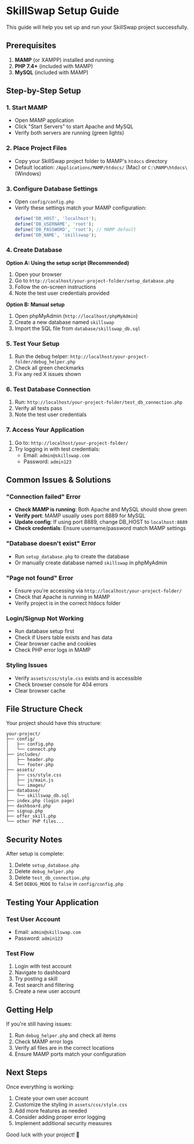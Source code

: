 # SkillSwap Setup Guide

This guide will help you set up and run your SkillSwap project successfully.

## Prerequisites

1. **MAMP** (or XAMPP) installed and running
2. **PHP 7.4+** (included with MAMP)
3. **MySQL** (included with MAMP)

## Step-by-Step Setup

### 1. Start MAMP
- Open MAMP application
- Click "Start Servers" to start Apache and MySQL
- Verify both servers are running (green lights)

### 2. Place Project Files
- Copy your SkillSwap project folder to MAMP's `htdocs` directory
- Default location: `/Applications/MAMP/htdocs/` (Mac) or `C:\MAMP\htdocs\` (Windows)

### 3. Configure Database Settings
- Open `config/config.php`
- Verify these settings match your MAMP configuration:
  ```php
  define('DB_HOST', 'localhost');
  define('DB_USERNAME', 'root');
  define('DB_PASSWORD', 'root'); // MAMP default
  define('DB_NAME', 'skillswap');
  ```

### 4. Create Database
**Option A: Using the setup script (Recommended)**
1. Open your browser
2. Go to `http://localhost/your-project-folder/setup_database.php`
3. Follow the on-screen instructions
4. Note the test user credentials provided

**Option B: Manual setup**
1. Open phpMyAdmin (`http://localhost/phpMyAdmin`)
2. Create a new database named `skillswap`
3. Import the SQL file from `database/skillswap_db.sql`

### 5. Test Your Setup
1. Run the debug helper: `http://localhost/your-project-folder/debug_helper.php`
2. Check all green checkmarks
3. Fix any red X issues shown

### 6. Test Database Connection
1. Run: `http://localhost/your-project-folder/test_db_connection.php`
2. Verify all tests pass
3. Note the test user credentials

### 7. Access Your Application
1. Go to: `http://localhost/your-project-folder/`
2. Try logging in with test credentials:
   - Email: `admin@skillswap.com`
   - Password: `admin123`

## Common Issues & Solutions

### "Connection failed" Error
- **Check MAMP is running**: Both Apache and MySQL should show green
- **Verify port**: MAMP usually uses port 8889 for MySQL
- **Update config**: If using port 8889, change DB_HOST to `localhost:8889`
- **Check credentials**: Ensure username/password match MAMP settings

### "Database doesn't exist" Error
- Run `setup_database.php` to create the database
- Or manually create database named `skillswap` in phpMyAdmin

### "Page not found" Error
- Ensure you're accessing via `http://localhost/your-project-folder/`
- Check that Apache is running in MAMP
- Verify project is in the correct htdocs folder

### Login/Signup Not Working
- Run database setup first
- Check if Users table exists and has data
- Clear browser cache and cookies
- Check PHP error logs in MAMP

### Styling Issues
- Verify `assets/css/style.css` exists and is accessible
- Check browser console for 404 errors
- Clear browser cache

## File Structure Check
Your project should have this structure:
```
your-project/
├── config/
│   ├── config.php
│   └── connect.php
├── includes/
│   ├── header.php
│   └── footer.php
├── assets/
│   ├── css/style.css
│   ├── js/main.js
│   └── images/
├── database/
│   └── skillswap_db.sql
├── index.php (login page)
├── dashboard.php
├── signup.php
├── offer_skill.php
└── other PHP files...
```

## Security Notes
After setup is complete:
1. Delete `setup_database.php`
2. Delete `debug_helper.php`
3. Delete `test_db_connection.php`
4. Set `DEBUG_MODE` to `false` in `config/config.php`

## Testing Your Application

### Test User Account
- Email: `admin@skillswap.com`
- Password: `admin123`

### Test Flow
1. Login with test account
2. Navigate to dashboard
3. Try posting a skill
4. Test search and filtering
5. Create a new user account

## Getting Help
If you're still having issues:
1. Run `debug_helper.php` and check all items
2. Check MAMP error logs
3. Verify all files are in the correct locations
4. Ensure MAMP ports match your configuration

## Next Steps
Once everything is working:
1. Create your own user account
2. Customize the styling in `assets/css/style.css`
3. Add more features as needed
4. Consider adding proper error logging
5. Implement additional security measures

Good luck with your project! 🚀